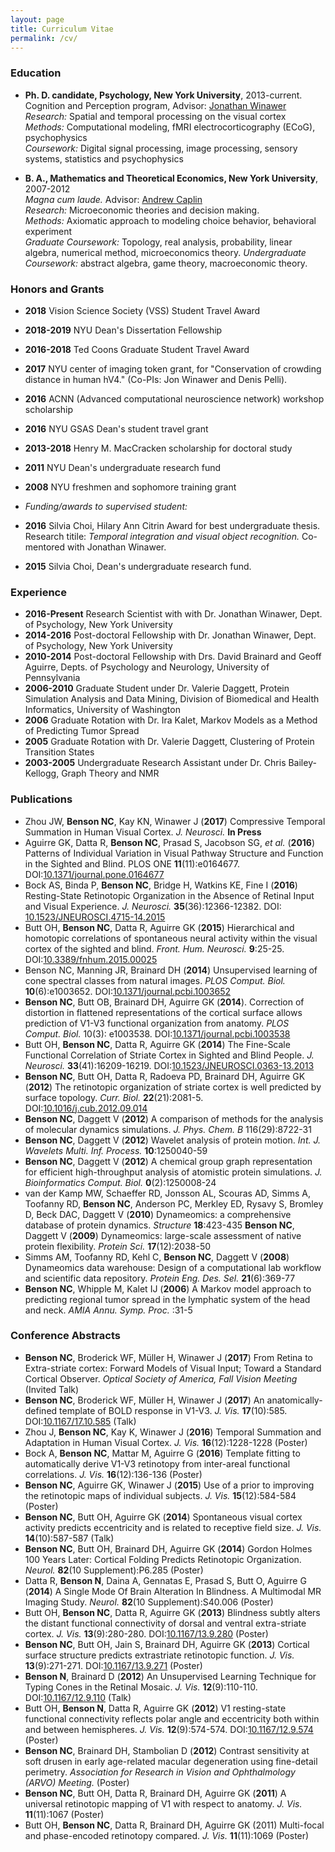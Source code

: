 ```yaml
---
layout: page
title: Curriculum Vitae
permalink: /cv/
---
```


### Education

* **Ph. D. candidate, Psychology, New York University**, 2013-current.  
  Cognition and Perception program, Advisor: [Jonathan Winawer](https://wp.nyu.edu/winawerlab/)  
  *Research:* Spatial and temporal processing on the visual cortex      
  *Methods:* Computational modeling, fMRI electrocorticography (ECoG), psychophysics    
  *Coursework:* Digital signal processing, image processing, sensory systems, statistics and psychophysics
  
* **B. A., Mathematics and Theoretical Economics, New York University**, 2007-2012  
  *Magna cum laude.* Advisor: [Andrew Caplin](https://wp.nyu.edu/andrewcaplin/)  
  *Research:* Microeconomic theories and decision making.   
  *Methods:* Axiomatic approach to modeling choice behavior, behavioral experiment      
  *Graduate Coursework:* Topology, real analysis, probability, linear algebra, numerical method, microeconomics theory. 
  *Undergraduate Coursework:* abstract algebra, game theory, macroeconomic theory.
  
### Honors and Grants 

* **2018**       Vision Science Society (VSS) Student Travel Award
* **2018-2019**  NYU Dean's Dissertation Fellowship
* **2016-2018**  Ted Coons Graduate Student Travel Award
* **2017**       NYU center of imaging token grant, for "Conservation of crowding distance in human hV4." (Co-PIs: Jon Winawer and Denis Pelli).
* **2016**       ACNN (Advanced computational neuroscience network) workshop scholarship
* **2016**       NYU GSAS Dean's student travel grant
* **2013-2018**  Henry M. MacCracken scholarship for doctoral study
* **2011**       NYU Dean's undergraduate research fund
* **2008**       NYU freshmen and sophomore training grant

* *Funding/awards to supervised student:*
* **2016**  Silvia Choi, Hilary Ann Citrin Award for best undergraduate thesis. Research titile: *Temporal integration and visual object recognition.* Co-mentored with Jonathan Winawer.
* **2015**  Silvia Choi, Dean's undergraduate research fund.



### Experience 

* **2016-Present**  Research Scientist with with Dr. Jonathan Winawer, Dept. of Psychology, New York University
* **2014-2016**  Post-doctoral Fellowship with Dr. Jonathan Winawer, Dept. of Psychology, New York University
* **2010-2014**  Post-doctoral Fellowship with Drs. David Brainard and Geoff Aguirre, Depts. of Psychology and Neurology, University of Pennsylvania
* **2006-2010**  Graduate Student under Dr. Valerie Daggett, Protein Simulation Analysis and Data Mining, Division of Biomedical and Health Informatics, University of Washington
* **2006**       Graduate Rotation with Dr. Ira Kalet, Markov Models as a Method of Predicting Tumor Spread
* **2005**       Graduate Rotation with Dr. Valerie Daggett, Clustering of Protein Transition States
* **2003-2005**  Undergraduate Research Assistant under Dr. Chris Bailey-Kellogg, Graph Theory and NMR

### Publications

* Zhou JW, **Benson NC**, Kay KN, Winawer J (**2017**) Compressive Temporal Summation in Human Visual
  Cortex. _J. Neurosci._ **In Press**
* Aguirre GK, Datta R, **Benson NC**, Prasad S, Jacobson SG, _et al._ (**2016**) Patterns of
  Individual Variation in Visual Pathway Structure and Function in the Sighted and Blind. PLOS ONE
  **11**(11):e0164677. DOI:[10.1371/journal.pone.0164677](https://doi.org/10.1371/journal.pone.0164677)
* Bock AS, Binda P, **Benson NC**, Bridge H, Watkins KE, Fine I (**2016**) Resting-State Retinotopic
  Organization in the Absence of Retinal Input and Visual Experience. _J. Neurosci._
  **35**(36):12366-12382. DOI:
  [10.1523/JNEUROSCI.4715-14.2015](https://doi.org/10.1523/JNEUROSCI.4715-14.2015) 
* Butt OH, **Benson NC**, Datta R, Aguirre GK (**2015**) Hierarchical and homotopic correlations of
  spontaneous neural activity within the visual cortex of the sighted and
  blind. _Front. Hum. Neurosci._
  **9**:25-25. DOI:[10.3389/fnhum.2015.00025](https://doi.org/10.3389/fnhum.2015.00025)
* Benson NC, Manning JR, Brainard DH (**2014**) Unsupervised learning of cone spectral classes from
  natural images. _PLOS Comput. Biol._
  **10**(6):e1003652. DOI:[10.1371/journal.pcbi.1003652](https://doi.org/10.1371/journal.pcbi.1003652)
* **Benson NC**, Butt OB, Brainard DH, Aguirre GK (**2014**). Correction of distortion in flattened
  representations of the cortical surface allows prediction of V1-V3 functional organization from
  anatomy. _PLOS Comput. Biol._ 10(3):
  e1003538. DOI:[10.1371/journal.pcbi.1003538](https://doi.org/10.1371/journal.pcbi.1003538)
* Butt OH, **Benson NC**, Datta R, Aguirre GK (**2014**) The Fine-Scale Functional Correlation of
  Striate Cortex in Sighted and Blind People. _J. Neurosci._
  **33**(41):16209-16219. DOI:[10.1523/JNEUROSCI.0363-13.2013](https://doi.org/10.1523/JNEUROSCI.0363-13.2013)
* **Benson NC**, Butt OH, Datta R, Radoeva PD, Brainard DH, Aguirre GK (**2012**) The retinotopic
  organization of striate cortex is well predicted by surface topology. _Curr. Biol._
  **22**(21):2081-5. DOI:[10.1016/j.cub.2012.09.014](https://doi.org/10.1016/j.cub.2012.09.014)
* **Benson NC**, Daggett V (**2012**) A comparison of methods for the analysis of molecular dynamics
  simulations. _J. Phys. Chem. B_ 116(29):8722-31
* **Benson NC**, Daggett V (**2012**) Wavelet analysis of protein motion. _Int. J. Wavelets
  Multi. Inf. Process._ **10**:1250040-59
* **Benson NC**, Daggett V (**2012**) A chemical group graph representation for efficient
  high-throughput analysis of atomistic protein simulations. _J. Bioinformatics Comput. Biol._
  **0**(2):1250008-24 
* van der Kamp MW, Schaeffer RD, Jonsson AL, Scouras AD, Simms A, Toofanny RD, **Benson NC**,
 Anderson PC, Merkley ED, Rysavy S, Bromley D, Beck DAC, Daggett V (**2010**) Dynameomics: a
 comprehensive database of protein dynamics. _Structure_ **18**:423-435 
 **Benson NC**, Daggett V (**2009**) Dynameomics: large-scale assessment of native protein
 flexibility. _Protein Sci._ **17**(12):2038-50 
* Simms AM, Toofanny RD, Kehl C, **Benson NC**, Daggett V (**2008**) Dynameomics data warehouse:
  Design of a computational lab workflow and scientific data repository. _Protein
  Eng. Des. Sel._ **21**(6):369-77
* **Benson NC**, Whipple M, Kalet IJ (**2006**) A Markov model approach to predicting regional tumor
  spread in the lymphatic system of the head and neck. _AMIA Annu. Symp. Proc._ :31-5

### Conference Abstracts
                
* **Benson NC**, Broderick WF, M&uuml;ller H, Winawer J (**2017**) From Retina to Extra-striate
  cortex: Forward Models of Visual Input; Toward a Standard Cortical Observer. _Optical Society of
  America, Fall Vision Meeting_ (Invited Talk)
* **Benson NC**, Broderick WF, M&uuml;ller H, Winawer J (**2017**) An anatomically-defined template
  of BOLD response in V1-V3. _J. Vis._
  **17**(10):585. DOI:[10.1167/17.10.585](https://doi.org/10.1167/17.10.585) (Talk)
* Zhou J, **Benson NC**, Kay K, Winawer J (**2016**) Temporal Summation and Adaptation in Human
  Visual Cortex. _J. Vis._ **16**(12):1228-1228 (Poster)
* Bock A, **Benson NC**, Mattar M, Aguirre G (**2016**) Template fitting to automatically derive
  V1-V3 retinotopy from inter-areal functional correlations. _J. Vis._ **16**(12):136-136 (Poster)
* **Benson NC**, Aguirre GK, Winawer J (**2015**) Use of a prior to improving the retinotopic maps of
  individual subjects. _J. Vis._ **15**(12):584-584 (Poster)
* **Benson NC**, Butt OH, Aguirre GK (**2014**) Spontaneous visual cortex activity predicts eccentricity
  and is related to receptive field size. _J. Vis._ **14**(10):587-587 (Talk)
* **Benson NC**, Butt OH, Brainard DH, Aguirre GK (**2014**) Gordon Holmes 100 Years Later: Cortical
  Folding Predicts Retinotopic Organization. _Neurol._ **82**(10 Supplement):P6.285 (Poster)
* Datta R, **Benson N**, Daina A, Gennatas E, Prasad S, Butt O, Aguirre G (**2014**) A Single Mode
  Of Brain Alteration In Blindness. A Multimodal MR Imaging Study. _Neurol._ **82**(10
  Supplement):S40.006 (Poster)
* Butt OH, **Benson NC**, Datta R, Aguirre GK (**2013**) Blindness subtly alters the distant
  functional connectivity of dorsal and ventral extra-striate cortex. _J. Vis._ **13**(9):280-280.
  DOI:[10.1167/13.9.280](https://doi.org/10.1167/13.9.280) (Poster)
* **Benson NC**, Butt OH, Jain S, Brainard DH, Aguirre GK (**2013**) Cortical surface structure
  predicts extrastriate retinotopic function. _J. Vis._ **13**(9):271-271.
  DOI:[10.1167/13.9.271](https://doi.org/10.1167/13.9.271) (Poster)
* **Benson N**, Brainard D (**2012**) An Unsupervised Learning Technique for Typing Cones in the
  Retinal Mosaic. _J. Vis._
  **12**(9):110-110. DOI:[10.1167/12.9.110](https://doi.org/10.1167/12.9.110) (Talk)
* Butt OH, **Benson N**, Datta R, Aguirre GK (**2012**) V1 resting-state functional connectivity
  reflects polar angle and eccentricity both within and between hemispheres. _J. Vis._
  **12**(9):574-574. DOI:[10.1167/12.9.574](https://doi.org/10.1167/12.9.574) (Poster)
* **Benson NC**, Brainard DH, Stambolian D (**2012**) Contrast sensitivity at soft drusen in early
  age-related macular degeneration using fine-detail perimetry. _Association for Research in Vision
  and Ophthalmology (ARVO) Meeting._ (Poster)
* **Benson NC**, Butt OH, Datta R, Brainard DH, Aguirre GK (**2011**) A universal retinotopic
  mapping of V1 with respect to anatomy. _J. Vis._ **11**(11):1067 (Poster)
* Butt OH, **Benson NC**, Datta R, Brainard DH, Aguirre GK (2011) Multi-focal and phase-encoded
  retinotopy compared. _J. Vis._ **11**(11):1069 (Poster)
